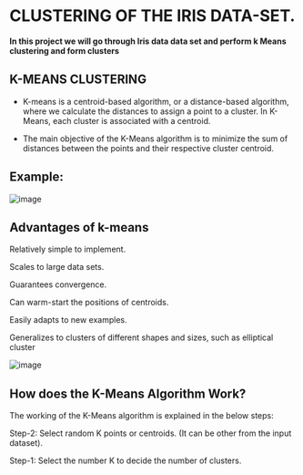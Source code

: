 # CLUSTERING OF THE IRIS DATA-SET.

**In this project we will go through Iris data data set and perform k Means clustering and form clusters**

## K-MEANS CLUSTERING 

- K-means is a centroid-based algorithm, or a distance-based algorithm, where we calculate the distances to assign a point to a cluster. In K-Means, each cluster is associated with a centroid.

- The main objective of the K-Means algorithm is to minimize the sum of distances between the points and their respective cluster centroid.

## Example:

![image](https://user-images.githubusercontent.com/63282184/134794778-2c025eca-974f-4d46-8745-ecd7ab00e83a.png)

## Advantages of k-means

Relatively simple to implement.

Scales to large data sets.

Guarantees convergence.

Can warm-start the positions of centroids.

Easily adapts to new examples.

Generalizes to clusters of different shapes and sizes, such as elliptical cluster

![image](https://user-images.githubusercontent.com/63282184/135650289-0bd43172-127d-43e2-be67-d1795d0b479d.png)

## How does the K-Means Algorithm Work?

The working of the K-Means algorithm is explained in the below steps:

Step-2: Select random K points or centroids. (It can be other from the input dataset).

Step-1: Select the number K to decide the number of clusters.
